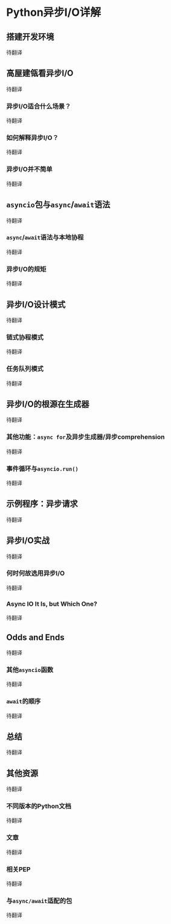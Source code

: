 # Python异步I/O详解

## 搭建开发环境
待翻译

## 高屋建瓴看异步I/O
待翻译

### 异步I/O适合什么场景？
待翻译

### 如何解释异步I/O？
待翻译

### 异步I/O并不简单
待翻译

## `asyncio`包与`async`/`await`语法
待翻译

### `async`/`await`语法与本地协程
待翻译

### 异步I/O的规矩
待翻译

## 异步I/O设计模式
待翻译

### 链式协程模式
待翻译

### 任务队列模式
待翻译

## 异步I/O的根源在生成器
待翻译

### 其他功能：`async for`及异步生成器/异步comprehension
待翻译

### 事件循环与`asyncio.run()`
待翻译

## 示例程序：异步请求
待翻译

## 异步I/O实战
待翻译

### 何时何故选用异步I/O
待翻译

### Async IO It Is, but Which One?
待翻译

## Odds and Ends
待翻译

### 其他`asyncio`函数
待翻译

### `await`的顺序
待翻译

## 总结
待翻译

## 其他资源
待翻译

### 不同版本的Python文档
待翻译

### 文章
待翻译

### 相关PEP
待翻译

### 与`async/await`适配的包
待翻译